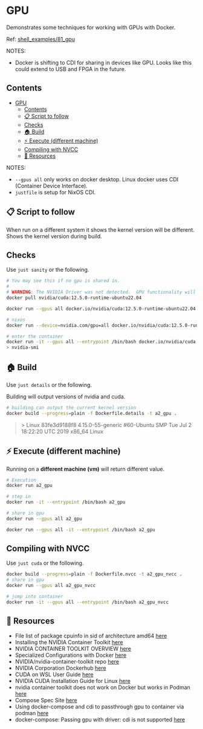 # GPU

Demonstrates some techniques for working with GPUs with Docker.  

Ref: [shell_examples/81_gpu](https://github.com/chrisguest75/shell_examples/tree/master/81_gpu)  

NOTES:

- Docker is shifting to CDI for sharing in devices like GPU. Looks like this could extend to USB and FPGA in the future.  

## Contents

- [GPU](#gpu)
  - [Contents](#contents)
  - [📋 Script to follow](#-script-to-follow)
  - [Checks](#checks)
  - [🏠 Build](#-build)
  - [⚡️ Execute (different machine)](#️-execute-different-machine)
  - [Compiling with NVCC](#compiling-with-nvcc)
  - [👀 Resources](#-resources)

NOTES:

- `--gpus all` only works on docker desktop. Linux docker uses CDI (Container Device Interface).  
- `justfile` is setup for NixOS CDI.  

## 📋 Script to follow

When run on a different system it shows the kernel version will be different. Shows the kernel version during build.  

## Checks

Use `just sanity` or the following.  

```sh
# You may see this if no gpu is shared in.  
# 
# WARNING: The NVIDIA Driver was not detected.  GPU functionality will not be available.
docker pull nvidia/cuda:12.5.0-runtime-ubuntu22.04

docker run --gpus all docker.io/nvidia/cuda:12.5.0-runtime-ubuntu22.04 

# nixos
docker run --device=nvidia.com/gpu=all docker.io/nvidia/cuda:12.5.0-runtime-ubuntu22.04  

# enter the container
docker run -it --gpus all --entrypoint /bin/bash docker.io/nvidia/cuda:12.5.0-runtime-ubuntu22.04 
> nvidia-smi
```

## 🏠 Build

Use `just details` or the following.  

Building will output versions of nvidia and cuda.  

```sh
# building can output the current kernel version
docker build --progress=plain -f Dockerfile.details -t a2_gpu .
```

> \> Linux 83fe3d9188f8 4.15.0-55-generic #60-Ubuntu SMP Tue Jul 2 18:22:20 UTC 2019 x86_64 Linux

## ⚡️ Execute (different machine)

Running on a **different machine (vm)** will return different value.

```sh
# Execution
docker run a2_gpu

# step in
docker run -it --entrypoint /bin/bash a2_gpu

# share in gpu
docker run --gpus all a2_gpu

docker run --gpus all -it --entrypoint /bin/bash a2_gpu
```

## Compiling with NVCC

Use `just cuda` or the following.  

```sh
docker build --progress=plain -f Dockerfile.nvcc -t a2_gpu_nvcc .
# share in gpu
docker run --gpus all a2_gpu_nvcc

# jump into container
docker run -it --gpus all --entrypoint /bin/bash a2_gpu_nvcc
```

## 👀 Resources

- File list of package cpuinfo in sid of architecture amd64 [here](https://packages.debian.org/sid/amd64/cpuinfo/filelist)
- Installing the NVIDIA Container Toolkit [here](https://docs.nvidia.com/datacenter/cloud-native/container-toolkit/latest/install-guide.html#installing-with-apt)
- NVIDIA CONTAINER TOOLKIT OVERVIEW [here](https://docs.nvidia.com/datacenter/cloud-native/container-toolkit/latest/index.html)
- Specialized Configurations with Docker [here](https://docs.nvidia.com/datacenter/cloud-native/container-toolkit/latest/docker-specialized.html)
- NVIDIA/nvidia-container-toolkit repo [here](https://github.com/NVIDIA/nvidia-container-toolkit)
- NVIDIA Corporation Dockerhub [here](https://hub.docker.com/u/nvidia)
- CUDA on WSL User Guide [here](https://docs.nvidia.com/cuda/wsl-user-guide/index.html)
- NVIDIA CUDA Installation Guide for Linux [here](https://docs.nvidia.com/cuda/cuda-installation-guide-linux/index.html#)
- nvidia container toolkit does not work on Docker but works in Podman [here](https://github.com/NixOS/nixpkgs/issues/337873)
- Compose Spec Site [here](https://www.compose-spec.io/)
- Using docker-compose and cdi to passthrough gpu to container via podman [here](https://github.com/NVIDIA/nvidia-container-toolkit/issues/126)
- docker-compose: Passing gpu with driver: cdi is not supported [here](https://github.com/containers/podman/issues/19338)
